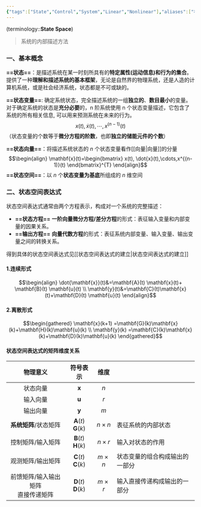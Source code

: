 ```yaml
---
{"tags":["State","Control","System","Linear","Nonlinear"],"aliases":["状态","状态空间方程","状态空间表达式"],"dg-publish":true,"dg-path":"A2- 控制理论/2. 现代控制理论/状态空间.md","Level":1,"permalink":"/A2- 控制理论/2. 现代控制理论/状态空间/","dgPassFrontmatter":true,"noteIcon":"","created":"2024-09-04T12:29:34.093+08:00","updated":"2025-07-10T00:17:10.126+08:00"}
---
```



(terminology::**State Space**)   
>系统的内部描述方法

### 一、基本概念
**==状态==**：是描述系统在某一时刻所具有的**特定属性(运动信息)和行为的集合**。
提供了一种**理解和描述系统的基本框架**，无论是自然界的物理系统，还是人造的计算机系统，或是社会经济系统，状态都是不可或缺的。

**==状态变量==**:  确定系统状态，完全描述系统的一组**独立的**、**数目最小**的变量。
对于确定系统的状态是**充分必要**的，n 阶系统使用 n 个状态变量描述，它包含了系统的所有相关信息, 可以用来预测系统在未来的行为。
$$x(t), \dot{x}(t),\cdots,x^{(n-1)}(t)$$
（状态变量的个数等于**微分方程的阶数**，也即**独立的储能元件的个数**）

**==状态向量==**：将描述系统状态的 $n$ 个状态变量看作[[向量\|向量]]的分量
$$\begin{align}
\mathbf{x}(t)=\begin{bmatrix}
x(t), \dot{x}(t),\cdots,x^{(n-1)}(t)
\end{bmatrix}^{T}
\end{align}$$
**==状态空间==**：以 $n$ 个**状态变量为基底**所组成的 $n$ 维空间

### 二、状态空间表达式
状态空间表达式通常由两个方程表示，构成对一个系统的完整描述：
- **==状态方程==**   **一阶向量微分方程/差分方程**的形式：表征输入变量和内部变量的因果关系。
- **==输出方程==**  **向量代数方程**的形式：表征系统内部变量、输入变量、输出变量之间的转换关系。

得到具体的状态空间表达式见[[状态空间表达式的建立\|状态空间表达式的建立]]

#### 1.连续形式
$$\begin{align}
\dot{\mathbf{x}}(t)&=\mathbf{A}(t) \mathbf{x}(t)+ \mathbf{B}(t) \mathbf{u}(t) \\
\mathbf{y}(t)&=\mathbf{C}(t)\mathbf{x}(t)+\mathbf{D}(t) \mathbf{u}(t)
\end{align}$$
#### 2.离散形式
$$\begin{gathered}
  \mathbf{x}(k+1)  =\mathbf{G}(k)\mathbf{x}(k)+\mathbf{H}(k)\mathbf{u}(k) \\
 \mathbf{y}(k) =\mathbf{C}(k)\mathbf{x}(k)+\mathbf{D}(k)\mathbf{u}(k)
\end{gathered}$$


#### 状态空间表达式的矩阵维度关系

|         物理意义          |                符号表示                |     维度      |                 |
| :-------------------: | :--------------------------------: | :---------: | --------------- |
|         状态向量          |            $\mathbf{x}$            |     $n$     |                 |
|         输入向量          |            $\mathbf{u}$            |     $r$     |                 |
|         输出向量          |            $\mathbf{y}$            |     $m$     |                 |
|     **系统矩阵**/状态矩阵     | $\mathbf{A}(t)$   $\mathbf{G}(k)$  | $n\times n$ | 表征系统的内部状态       |
|       控制矩阵/输入矩阵       | $\mathbf{B}(t)$    $\mathbf{H}(k)$ | $n\times r$ | 输入对状态的作用        |
|       观测矩阵/输出矩阵       | $\mathbf{C}(t)$   $\mathbf{C}(k)$  | $m\times n$ | 状态变量的组合构成输出的一部分 |
| 前馈矩阵/输入输出矩阵<br>直接传递矩阵 | $\mathbf{D}(t)$   $\mathbf{D}(k)$  | $m\times r$ | 输入直接传递构成输出的一部分  |

